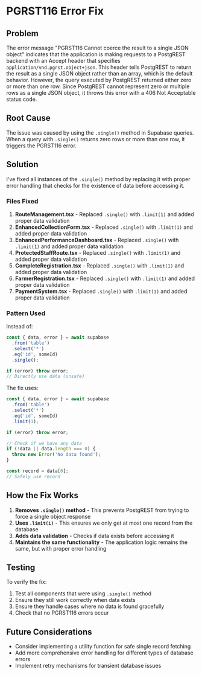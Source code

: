 # PGRST116 Error Fix

## Problem
The error message "PGRST116 Cannot coerce the result to a single JSON object" indicates that the application is making requests to a PostgREST backend with an Accept header that specifies `application/vnd.pgrst.object+json`. This header tells PostgREST to return the result as a single JSON object rather than an array, which is the default behavior. However, the query executed by PostgREST returned either zero or more than one row. Since PostgREST cannot represent zero or multiple rows as a single JSON object, it throws this error with a 406 Not Acceptable status code.

## Root Cause
The issue was caused by using the `.single()` method in Supabase queries. When a query with `.single()` returns zero rows or more than one row, it triggers the PGRST116 error.

## Solution
I've fixed all instances of the `.single()` method by replacing it with proper error handling that checks for the existence of data before accessing it.

### Files Fixed

1. **RouteManagement.tsx** - Replaced `.single()` with `.limit(1)` and added proper data validation
2. **EnhancedCollectionForm.tsx** - Replaced `.single()` with `.limit(1)` and added proper data validation
3. **EnhancedPerformanceDashboard.tsx** - Replaced `.single()` with `.limit(1)` and added proper data validation
4. **ProtectedStaffRoute.tsx** - Replaced `.single()` with `.limit(1)` and added proper data validation
5. **CompleteRegistration.tsx** - Replaced `.single()` with `.limit(1)` and added proper data validation
6. **FarmerRegistration.tsx** - Replaced `.single()` with `.limit(1)` and added proper data validation
7. **PaymentSystem.tsx** - Replaced `.single()` with `.limit(1)` and added proper data validation

### Pattern Used
Instead of:
```typescript
const { data, error } = await supabase
  .from('table')
  .select('*')
  .eq('id', someId)
  .single();

if (error) throw error;
// Directly use data (unsafe)
```

The fix uses:
```typescript
const { data, error } = await supabase
  .from('table')
  .select('*')
  .eq('id', someId)
  .limit(1);

if (error) throw error;

// Check if we have any data
if (!data || data.length === 0) {
  throw new Error('No data found');
}

const record = data[0];
// Safely use record
```

## How the Fix Works
1. **Removes `.single()` method** - This prevents PostgREST from trying to force a single object response
2. **Uses `.limit(1)`** - This ensures we only get at most one record from the database
3. **Adds data validation** - Checks if data exists before accessing it
4. **Maintains the same functionality** - The application logic remains the same, but with proper error handling

## Testing
To verify the fix:
1. Test all components that were using `.single()` method
2. Ensure they still work correctly when data exists
3. Ensure they handle cases where no data is found gracefully
4. Check that no PGRST116 errors occur

## Future Considerations
- Consider implementing a utility function for safe single record fetching
- Add more comprehensive error handling for different types of database errors
- Implement retry mechanisms for transient database issues
